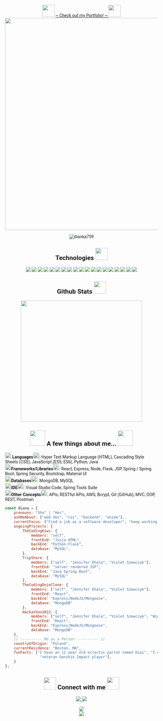 <div style="font-family: 'Fira Code iscript', 'Roboto'">
  <!-- BANNER LINK TO PORTFOLIO -->
  <p align="center">
    <img src="https://discords.com/_next/image?url=https%3A%2F%2Fcdn.discordapp.com%2Femojis%2F820506093323026445.gif%3Fv%3D1&w=64&q=75" height="40"/>
    <a href="https://dianka759.github.io" target="_blank"> ~ Check out my Portfolio! ~ </a>
    <img src="https://discords.com/_next/image?url=https%3A%2F%2Fcdn.discordapp.com%2Femojis%2F820506093323026445.gif%3Fv%3D1&w=64&q=75" height="40"/>
    <br>
    <img src="https://media.discordapp.net/attachments/911095800334016575/957763693293228032/papers.co-bj18-art-room-anime-monsters-space-night-35-3840x2160-4k-wallpaper_-_Copy-overlay_1.jpg?width=1085&height=573" width="700"/> 
  </p>

<!--   <p align="center">
  <img src="https://c.tenor.com/5w-9jXbOxeMAAAAC/cute-bird-banner.gif" >
  </p> -->
  
  <!-- VISITS BADGES -->
  <p align="center">
   <!-- <img src="https://badges.pufler.dev/visits/dianka759/dianka759"/>
   <img src="https://badges.pufler.dev/repos/dianka759"/>
   <img src="https://badges.pufler.dev/commits/monthly/dianka759" />
    --> 
   <img src="https://komarev.com/ghpvc/?username=dianka759&color=blueviolet" alt="dianka759" /> 
  </p>

<!-- TECH LANGUAGES & TOOLS -->
  <h2 align="center">Technologies <img src="https://discords.com/_next/image?url=https%3A%2F%2Fcdn.discordapp.com%2Femojis%2F906828915052539915.png%3Fv%3D1&w=64&q=75" width="40"/></h2>
  
  <p align="center">
  <img src="https://img.shields.io/badge/-HTML5-E34F26?style=for-the-badge&logo=html5&logoColor=white"/>
  <img src="https://img.shields.io/badge/-CSS3-1572B6?style=for-the-badge&logo=css3"/>
  <img src="https://img.shields.io/badge/-JavaScript-black?style=for-the-badge&logo=javascript"/>
  <img src="https://img.shields.io/badge/-Bootstrap-563D7C?style=for-the-badge&logo=bootstrap"/>
  <img src="https://img.shields.io/badge/-Python-yellow?style=for-the-badge&logo=python"/>
  <img src="https://img.shields.io/badge/-Flask-gray?style=for-the-badge&logo=flask"/>
  <img src="https://img.shields.io/badge/-MySQL-DD8A00?style=for-the-badge&logo=mysql"/>
  <img src="https://img.shields.io/badge/-Java-E34A86?style=for-the-badge&logo=java"/>
  <img src="https://img.shields.io/badge/-Spring-166E3A?style=for-the-badge&logo=spring"/>
  <img src="https://img.shields.io/badge/-Postman-FFF?style=for-the-badge&logo=postman"/>
  <img src="https://img.shields.io/badge/-MongoDB-FFF?style=for-the-badge&logo=mongodb"/>
  <img src="https://img.shields.io/badge/-Express-22AE5A?style=for-the-badge&logo=express"/>
  <img src="https://img.shields.io/badge/-React-212121?style=for-the-badge&logo=react"/>
  <img src="https://img.shields.io/badge/-Nodejs-white?style=for-the-badge&logo=Node.js"/>
  <img src="https://img.shields.io/badge/-VSCode-282A36?style=for-the-badge&logo=visualstudiocode"/>
  <img src="https://img.shields.io/badge/-Markdown-0e99da?style=for-the-badge&logo=markdown"/>
  <img src="https://img.shields.io/badge/-GitHub-483D8B?style=for-the-badge&logo=github"/>
  <img src="https://img.shields.io/badge/-Git-black?style=for-the-badge&logo=git"/>
  <img src="https://img.shields.io/badge/-Amazon AWS-E98610?style=for-the-badge&logo=amazonaws"/>
  </p>

  <h2 align="center">
    Github Stats <img src="https://discords.com/_next/image?url=https%3A%2F%2Fcdn.discordapp.com%2Femojis%2F585449831791591424.png%3Fv%3D1&w=64&q=75" width="40"/>
  </h2>
  <p align="center">
    <img src="https://github-readme-streak-stats.herokuapp.com/?user=dianka759&show_icons=true&locale=en&layout=compact&theme=tokyonight&line_height=0" width="400"/>
  </p>   
<!--   <p align="center">
   <img align="center" src="https://github-readme-stats.vercel.app/api?username=dianka759&show_icons=true&theme=tokyonight&line_height=27"/>
   <img align="center" src="https://github-readme-stats.vercel.app/api/top-langs/?username=dianka759&theme=tokyonight&hide=html,css"/>
  </p> -->
<!--   <p align="center">
   <img src="https://activity-graph.herokuapp.com/graph?username=dianka759&theme=tokyonight" width="800"/>
  </p> -->

  <!-- ABOUT ME -->
   <h2 align="center"> <img src="https://discords.com/_next/image?url=https%3A%2F%2Fcdn.discordapp.com%2Femojis%2F840543122927779850.gif%3Fv%3D1&w=64&q=75" width="50"/> A few things about me... <img src="https://discords.com/_next/image?url=https%3A%2F%2Fcdn.discordapp.com%2Femojis%2F840543122927779850.gif%3Fv%3D1&w=64&q=75" width="50"/>
    </h2>
  
  
<p>     
    <img src="https://discords.com/_next/image?url=https%3A%2F%2Fcdn.discordapp.com%2Femojis%2F875112532166209577.gif%3Fv%3D1&w=64&q=75" height="20"/>
    <b>Languages</b><img src="https://discords.com/_next/image?url=https%3A%2F%2Fcdn.discordapp.com%2Femojis%2F875112532166209577.gif%3Fv%3D1&w=64&q=75" height="20"/>: Hyper Text Markup Language (HTML), Cascading Style Sheets (CSS), JavaScript (ES5, ES6), Python, Java <br>
    <img src="https://discords.com/_next/image?url=https%3A%2F%2Fcdn.discordapp.com%2Femojis%2F875112532166209577.gif%3Fv%3D1&w=64&q=75" height="20"/><b>Frameworks/Libraries</b><img src="https://discords.com/_next/image?url=https%3A%2F%2Fcdn.discordapp.com%2Femojis%2F875112532166209577.gif%3Fv%3D1&w=64&q=75" height="20"/>: React, Express, Node, Flask, JSP, Spring / Spring Boot, Spring Security, Bootstrap, Material UI <br>
<img src="https://discords.com/_next/image?url=https%3A%2F%2Fcdn.discordapp.com%2Femojis%2F875112532166209577.gif%3Fv%3D1&w=64&q=75" height="20"/><b>Databases</b><img src="https://discords.com/_next/image?url=https%3A%2F%2Fcdn.discordapp.com%2Femojis%2F875112532166209577.gif%3Fv%3D1&w=64&q=75" height="20"/>: MongoDB, MySQL <br>
    <img src="https://discords.com/_next/image?url=https%3A%2F%2Fcdn.discordapp.com%2Femojis%2F875112532166209577.gif%3Fv%3D1&w=64&q=75" height="20"/><b>IDE</b><img src="https://discords.com/_next/image?url=https%3A%2F%2Fcdn.discordapp.com%2Femojis%2F875112532166209577.gif%3Fv%3D1&w=64&q=75" height="20"/>: Visual Studio Code, Spring Tools Suite <br>
    <img src="https://discords.com/_next/image?url=https%3A%2F%2Fcdn.discordapp.com%2Femojis%2F875112532166209577.gif%3Fv%3D1&w=64&q=75" height="20"/><b>Other Concepts</b><img src="https://discords.com/_next/image?url=https%3A%2F%2Fcdn.discordapp.com%2Femojis%2F875112532166209577.gif%3Fv%3D1&w=64&q=75" height="20"/>: APIs, RESTful APIs, AWS, Bcrypt, Git (GitHub), MVC, OOP, REST, Postman <br>
</p>
    
  ```javascript
  const diana = {
      pronouns: "She" | "Her",
      askMeAbout: ["web dev", "css", "backend", "anime"],
      currentFocus: ["Find a job as a software developer", "keep working on projects"],
      ongoingProjects: {
          TheCodingKiwi: {
              members: "self",
              frontEnd: "Jinja HTML",
              backEnd: "Python-Flask",
              database: "MySQL",
          },
          TripShare: {
              members: ["self", "Jennifer Ehala", "Violet Szewczyk"],
              frontEnd: "server rendered JSP",
              backEnd: "Java Spring Boot",
              database: "MySQL"
          },
          TheCodingDojoClone: {
              members: ["self", "Jennifer Ehala", "Violet Szewczyk"],
              frontEnd: "React",
              backEnd: "Express/NodeJS/Mongoose",
              database: "MongoDB"
          },
          Hackathon2022: {
              members: ["self", "Jennifer Ehala", "Violet Szewczyk", "Winter Perrone", "George Tran", "Chad"],
              frontEnd: "React",
              backEnd: "Express/NodeJS/Mongoose",
              database: "MongoDB"
      },
      // ---------- Me as a Person ---------- //
      countryOfOrigin: "Poland",
      currentResidence: "Boston, MA",
      funFacts: ["I have an 11-year old eclectus parrot named Kiwi", "I enjoy reading manga and watch anime", 
                  "veteran Genshin Impact player"],
      }
  };
  ```
  
  <!-- CONTACT -->
  <h2 align="center">
  <img src="https://discords.com/_next/image?url=https%3A%2F%2Fcdn.discordapp.com%2Femojis%2F887815199296462888.gif%3Fv%3D1&w=64&q=75" width="40"/>
   Connect with me <img src="https://discords.com/_next/image?url=https%3A%2F%2Fcdn.discordapp.com%2Femojis%2F887815199296462888.gif%3Fv%3D1&w=64&q=75" width="40"/></h2>
  
  <p align="center">
  <a href="mailto: dianka759@gmail.com">
   <img src="https://img.shields.io/badge/-dianka759@gmail.com-c14438?style=flat&logo=Gmail&logoColor=red&link=mailto:dianka759@gmail.com"/>
  </a>
  <a href="https://www.linkedin.com/in/diana-krawczyk/">
   <img src="https://img.shields.io/badge/-LinkedIn-1D2226?style=flat&logo=Linkedin&logoColor=0077B5&link=https://www.linkedin.com/in/diana-krawczyk/"/>
  </a>
  </p>
<div align="center">
  <img src="https://c.tenor.com/QLh0PhunTj8AAAAC/anime-typing.gif" frameBorder="0" style="border-radius: 5px"/> <br>
         <img src="https://discords.com/_next/image?url=https%3A%2F%2Fcdn.discordapp.com%2Femojis%2F876995723902746685.gif%3Fv%3D1&w=64&q=75"/>

  </div>
  
  
</div>
